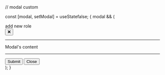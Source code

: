 // modal custom

   const [modal, setModal] = useState<boolean>false;
   {
      modal && (
         <div className="fixed flex w-full h-full bg-gray-200/75 top-0 left-0">
            <div className="flex flex-col w-1/3 h-auto bg-gray-400 m-auto items-center p-5 rounded index-30">
               <div className="flex w-full justify-between text-2xl font-bold">
                  <div className="uppercase">add new role</div>
                  <button type="button">
                     ❌
                  </button>
               </div>
               <hr className="w-full my-3 bg-black h-0.5" />
               <div>Modal's content</div>
               <div className="flex w-full flex-col mt-auto">
                  <hr className="w-full my-3 bg-black h-0.5" />
                  <div className="flex justify-end">
                     <button
                        type="button"
                        className="block bg-blue-400 p-2 rounded font-bold"
                     >
                        Submit
                     </button>
                     <button
                        type="button"
                        className="block bg-red-400 p-2 rounded font-bold ms-5"
                     >
                        Close
                     </button>
                  </div>
               </div>
            </div>
         </div>
      );
   }

